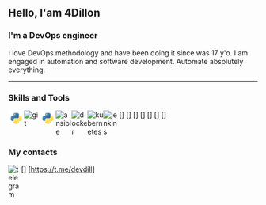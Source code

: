 ## Hello, I'am 4Dillon

### I'm a DevOps engineer

I love DevOps methodology and have been doing it since was 17 y'o.
I am engaged in automation and software development. Automate absolutely everything.

---

### Skills and Tools

[<img align="left" alt="linux" width="32px" src="https://raw.githubusercontent.com/github/explore/80688e429a7d4ef2fca1e82350fe8e3517d3494d/topics/python/python.png" />]
[<img align="left" alt="git" width="32px" src="https://avatars.githubusercontent.com/u/18133?s=200&v=4" />]
[<img align="left" alt="python" width="32px" src="https://raw.githubusercontent.com/github/explore/80688e429a7d4ef2fca1e82350fe8e3517d3494d/topics/python/python.png" />]
[<img align="left" alt="ansible" width="32px" src="https://avatars.githubusercontent.com/u/1507452?s=200&v=4" />]
[<img align="left" alt="docker" width="32px" src="https://avatars.githubusercontent.com/u/5429470?s=200&v=4" />]
[<img align="left" alt="kubernetes" width="32px" src="https://avatars.githubusercontent.com/u/13629408?s=200&v=4" />]
[<img align="left" alt="jenkins" width="32px" src="https://avatars.githubusercontent.com/u/107424?s=200&v=4" />]
<br />
<br />
<br />
### My contacts 
[<img align="left" alt="telegram" width="26px" src="https://avatars.githubusercontent.com/u/6113871?s=200&v=4" />] [https://t.me/devdill]

